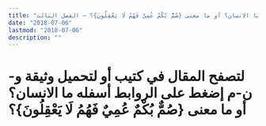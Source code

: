 ```yaml
---
title: "ما الانسان؟ أو ما معنى {صُمٌّ بُكْمٌ عُمِيٌ فَهُمُ لَا يَعْقِلُونَ}؟ – الفصل الثالث"
date: "2018-07-06"
lastmod: "2018-07-06"
description: ""
---
```

# **لتصفح المقال في كتيب أو لتحميل وثيقة و-ن-م إضغط على الروابط أسفله** **ما الانسان؟ أو ما معنى {صُمٌّ بُكْمٌ عُمِيٌ فَهُمُ لَا يَعْقِلُونَ}؟**

###